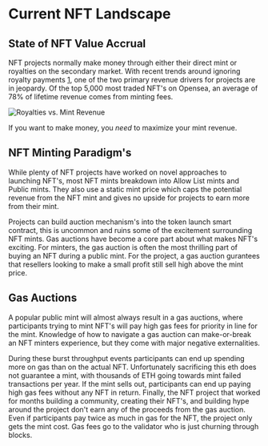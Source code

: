# Current NFT Landscape

## State of NFT Value Accrual
NFT projects normally make money through either their direct mint or royalties on the secondary market. With recent trends around ignoring royalty payments [1](https://www.coindesk.com/web3/2022/11/04/retract-royalties-reduce-revenue-nft-creators-are-suffering-and-so-are-marketplaces/), one of the two primary revenue drivers for projects are in jeopardy. Of the top 5,000 most traded NFT's on Opensea, an average of 78% of lifetime revenue comes from minting fees.

![Royalties vs. Mint Revenue](/img/royalty-revenue.jpg)

If you want to make money, you *need* to maximize your mint revenue.

## NFT Minting Paradigm's
While plenty of NFT projects have worked on novel approaches to launching NFT's, most NFT mints breakdown into Allow List mints and Public mints. They also use a static mint price which caps the potential revenue from the NFT mint and gives no upside for projects to earn more from their mint.

Projects can build auction mechanism's into the token launch smart contract, this is uncommon and ruins some of the excitement surrounding NFT mints. Gas auctions have become a core part about what makes NFT's exciting. For minters, the gas auction is often the most thrilling part of buying an NFT during a public mint. For the project, a gas auction gurantees that resellers looking to make a small profit still sell high above the mint price.

## Gas Auctions
A popular public mint will almost always result in a gas auctions, where participants trying to mint NFT's will pay high gas fees for priority in line for the mint. Knowledge of how to navigate a gas auction can make-or-break an NFT minters experience, but they come with major negative externalities.

During these burst throughput events participants can end up spending more on gas than on the actual NFT. Unfortunately sacrificing this eth does not guarantee a mint, with thousands of ETH going towards mint failed transactions per year. If the mint sells out, participants can end up paying high gas fees without any NFT in return. Finally, the NFT project that worked for months building a community, creating their NFT's, and building hype around the project don't earn any of the proceeds from the gas auction. Even if participants pay twice as much in gas for the NFT, the project only gets the mint cost. Gas fees go to the validator who is just churning through blocks.